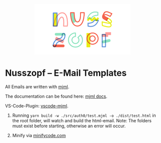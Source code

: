 <p align="center">
  <a href="https://nusszopf.org">
    <img src="./docs/1200x630.png" alt="Nusszopf logo" height="165">
  </a>
</p>

# Nusszopf – E-Mail Templates

All Emails are written with [mjml](https://mjml.io/).

The documentation can be found here: [mjml docs](https://mjml.io/documentation).

VS-Code-Plugin: [vscode-mjml](https://marketplace.visualstudio.com/items?itemName=attilabuti.vscode-mjml).

1. Running `yarn build -w ./src/auth0/test.mjml -o ./dist/test.html` in the root folder, will watch and build the html-email.
Note: The folders must exist before starting, otherwise an error will occur.

2. Minify via [minifycode.com](http://minifycode.com/html-minifier/)
